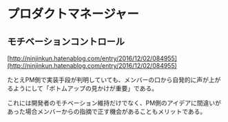 # プロダクトマネージャー

## モチベーションコントロール

[http://ninjinkun.hatenablog.com/entry/2016/12/02/084955](http://ninjinkun.hatenablog.com/entry/2016/12/02/084955)

たとえPM側で実装手段が判明していても、メンバーの口から自発的に声が上がるようにして「ボトムアップの見かけが重要」である。

これには開発者のモチベーション維持だけでなく、PM側のアイデアに間違いがあった場合メンバーからの指摘で正す機会があることもメリットである。
